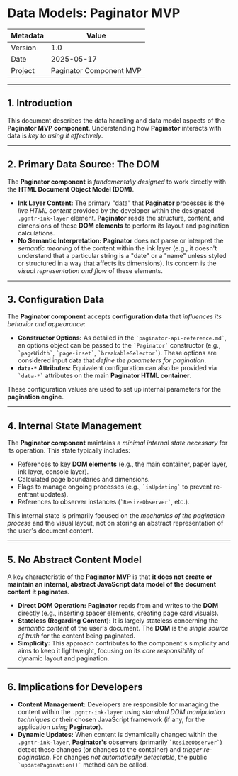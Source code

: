 # Data Models: Paginator MVP

| Metadata | Value                   |
|----------|-------------------------|
| Version  | 1.0                     |
| Date     | 2025-05-17              |
| Project  | Paginator Component MVP |

---

## 1. Introduction

This document describes the data handling and data model aspects of the **Paginator MVP component**. Understanding how **Paginator** interacts with data is *key to using it effectively*.

---

## 2. Primary Data Source: The DOM

The **Paginator component** is *fundamentally designed* to work directly with the **HTML Document Object Model (DOM)**.

*   **Ink Layer Content:** The primary "data" that **Paginator** processes is the *live HTML content* provided by the developer within the designated ``.pgntr-ink-layer`` element. **Paginator** reads the structure, content, and dimensions of these **DOM elements** to perform its layout and pagination calculations.
*   **No Semantic Interpretation:** **Paginator** does not parse or interpret the *semantic meaning* of the content within the ink layer (e.g., it doesn't understand that a particular string is a "date" or a "name" unless styled or structured in a way that affects its dimensions). Its concern is the *visual representation and flow* of these elements.

---

## 3. Configuration Data

The **Paginator component** accepts **configuration data** that *influences its behavior and appearance*:

*   **Constructor Options:** As detailed in the `` `paginator-api-reference.md` ``, an options object can be passed to the `` `Paginator` `` constructor (e.g., `` `pageWidth` ``, `` `page-inset` ``, `` `breakableSelector` ``). These options are considered input data that *define the parameters for pagination*.
*   **`data-*` Attributes:** Equivalent configuration can also be provided via `` `data-*` `` attributes on the main **Paginator HTML container**.

These configuration values are used to set up internal parameters for the **pagination engine**.

---

## 4. Internal State Management

The **Paginator component** maintains a *minimal internal state necessary* for its operation. This state typically includes:

*   References to key **DOM elements** (e.g., the main container, paper layer, ink layer, console layer).
*   Calculated page boundaries and dimensions.
*   Flags to manage ongoing processes (e.g., `` `isUpdating` `` to prevent re-entrant updates).
*   References to observer instances (`` `ResizeObserver` ``, etc.).

This internal state is primarily focused on the *mechanics of the pagination process* and the visual layout, not on storing an abstract representation of the user's document content.

---

## 5. No Abstract Content Model

A key characteristic of the **Paginator MVP** is that **it does not create or maintain an internal, abstract JavaScript data model of the document content it paginates.**

*   **Direct DOM Operation:** **Paginator** reads from and writes to the **DOM** directly (e.g., inserting spacer elements, creating page card visuals).
*   **Stateless (Regarding Content):** It is largely stateless concerning the *semantic content* of the user's document. The **DOM** is the *single source of truth* for the content being paginated.
*   **Simplicity:** This approach contributes to the component's simplicity and aims to keep it lightweight, focusing on its *core responsibility* of dynamic layout and pagination.

---

## 6. Implications for Developers

*   **Content Management:** Developers are responsible for managing the content within the ``.pgntr-ink-layer`` using *standard DOM manipulation techniques* or their chosen JavaScript framework (if any, for the application *using* **Paginator**).
*   **Dynamic Updates:** When content is dynamically changed within the ``.pgntr-ink-layer``, **Paginator's** observers (primarily `` `ResizeObserver` ``) detect these changes (or changes to the container) and *trigger re-pagination*. For changes *not automatically detectable*, the public `` `updatePagination()` `` method can be called.
